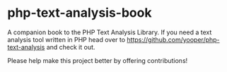 # php-text-analysis-book
A companion book to the PHP Text Analysis Library. If you need a text analysis 
tool written in PHP head over to https://github.com/yooper/php-text-analysis and 
check it out.

Please help make this project better by offering contributions!

